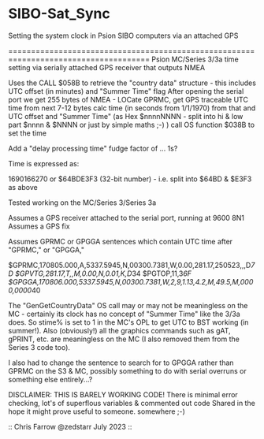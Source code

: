 # SIBO-Sat_Sync
Setting the system clock in Psion SIBO computers via an attached GPS

=====================================================================================
Psion MC/Series 3/3a time setting via serially attached GPS receiver that outputs NMEA

Uses the CALL $058B to retrieve the "country data" structure - this includes UTC offset (in minutes) and "Summer Time" flag
After opening the serial port we get 255 bytes of NMEA - LOCate GPRMC, get GPS traceable UTC time from next 7-12 bytes
calc time (in seconds from 1/1/1970) from that and UTC offset and "Summer Time"
(as Hex $nnnnNNNN - split into hi & low part $nnnn & $NNNN or just by simple maths ;-) )
call OS function $038B to set the time
 
Add a "delay processing time" fudge factor of ... 1s?

Time is expressed as:

1690166270 or $64BDE3F3 (32-bit number) - i.e. split into $64BD & $E3F3 as above
 
Tested working on the MC/Series 3/Series 3a
 
Assumes a GPS receiver attached to the serial port, running at 9600 8N1
Assumes a GPS fix
 
Assumes GPRMC or GPGGA sentences which contain UTC time after "GPRMC," or "GPGGA,"
 
$GPRMC,170805.000,A,5337.5945,N,00300.7381,W,0.00,281.17,250523,,,D*7D
$GPVTG,281.17,T,,M,0.00,N,0.01,K,D*34
$PGTOP,11,3*6F
$GPGGA,170806.000,5337.5945,N,00300.7381,W,2,9,1.13,4.2,M,49.5,M,0000,0000*40
 
 
The "GenGetCountryData" OS call may or may not be meaningless on the MC - certainly its clock has no concept of "Summer Time"
like the 3/3a does. So stime% is set to 1 in the MC's OPL to get UTC to BST working (in summer!). Also (obviously!) all the 
graphics commands such as gAT, gPRINT, etc. are meaningless on the MC (I also removed them from the Series 3 code too). 

I also had to change the sentence to search for to GPGGA rather than GPRMC on the S3 & MC, possibly something to do with 
serial overruns or something else entirely...?

DISCLAIMER: THIS IS BARELY WORKING CODE! There is minimal error checking, lot's of superflous variables & commented out code
            Shared in the hope it might prove useful to someone. somewhere ;-)


 :: Chris Farrow @zedstarr July 2023 ::

